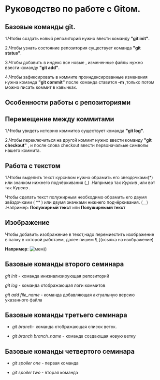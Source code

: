 # Руководство по работе с Gitом.

## Базовые команды git.

1.Чтобы создать новый репозиторий нужно ввести команду **"git init"**.

2.Чтобы узнать состояние репозитория существует команда **"git status"**.

3.Чтобы добавить в индекс все новые , измененные файлы нужно ввести команду **"git add"**.

4.Чтобы зафиксировать в коммите проиндексированные изменения нужна команда **"git commit"** после команда ставится **-m** ,только потом можно писать коммит в кавычках.


## Особенности работы с репозиториями

## Перемещение между коммитами

1.Чтобы увидеть историю коммитов существует команда **"git log"**.

2.Чтобы переключиться на другой коммит нужно ввести команду **"git checkout"** , и после слова checkout ввести первоначальые символы нашего коммита.

## Работа с текстом 

1.Чтобы выделить текст курсивом нужно обрамить его звездочками(*) или значком нижнего подчёркивания (_) .Например так *Курсив* ,или вот так _Курсив_ .

Чтобы сделать текст полужирным необходимо обрамить его двумя звёздочками ( ** ) или двумя значками нижнего подчёркивания. (__) .Например: **Полужирный текст** или __Полужирныый текст__

## Изображение

Чтобы добавить изображение в текст,надо перемиестить изображение в папку в которой работаем, далее пишем ![ ](ссылка на изображение)

**Например:**  ![мем))](7c859e89b33d292da74e5167686439e5.jpg)

## Базовые команды второго семинара ##
*git init* - команда инизиализирующая репозиторий

*git log* - команда отображающая логи коммитов

*git add file_name* - команда добавляющая актуальную версию указанного файла



## Базовые команды третьего семинара

* *git branch*- команда отображающая список веток.

* *git branch branch_name* - команда создающая новую ветку

## Базовые команды четвертого семинара ##
* *git spoiler one* - первая команда

* *git spoiler two* - вторая команда